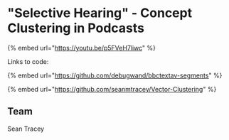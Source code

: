 # "Selective Hearing" - Concept Clustering in Podcasts

{% embed url="https://youtu.be/p5FVeH7liwc" %}

Links to code:

{% embed url="https://github.com/debugwand/bbctextav-segments" %}

{% embed url="https://github.com/seanmtracey/Vector-Clustering" %}



## Team

Sean Tracey 



